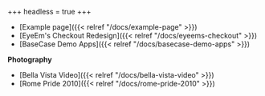 +++
headless = true
+++

- [Example page]({{< relref "/docs/example-page" >}})
- [EyeEm's Checkout Redesign]({{< relref "/docs/eyeems-checkout" >}})
- [BaseCase Demo Apps]({{< relref "/docs/basecase-demo-apps" >}})

**Photography**

- [Bella Vista Video]({{< relref "/docs/bella-vista-video" >}})
- [Rome Pride 2010]({{< relref "/docs/rome-pride-2010" >}})
